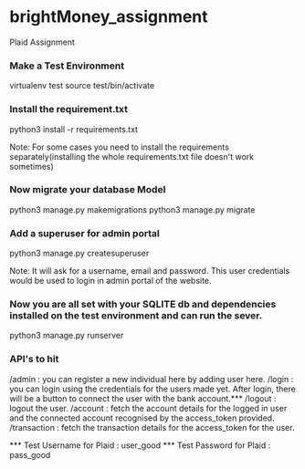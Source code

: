 # brightMoney_assignment
 Plaid Assignment
 
### Make a Test Environment
virtualenv test
source test/bin/activate

### Install the requirement.txt
python3 install -r requirements.txt

Note: For some cases you need to install the requirements separately(installing the whole requirements.txt file doesn't work sometimes)

### Now migrate your database Model
python3 manage.py makemigrations
python3 manage.py migrate

### Add a superuser for admin portal
python3 manage.py createsuperuser

Note: It will ask for a username, email and password. This user credentials would be used to login in admin portal of the website.

### Now you are all set with your SQLITE db and dependencies installed on the test environment and can run the sever.
python3 manage.py runserver

### API's to hit
/admin : you can register a new individual here by adding user here.
/login : you can login using the credentials for the users made yet. After login, there will be a button to connect the user with the bank account.***
/logout : logout the user.
/account : fetch the account details for the logged in user and the connected account recognised by the access_token provided.
/transaction : fetch the transaction details for the access_token for the user.


*** Test Username for Plaid : user_good
*** Test Password for Plaid : pass_good
